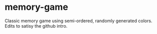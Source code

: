 # memory-game
Classic memory game using semi-ordered, randomly generated colors.
Edits to satisy the github intro.

